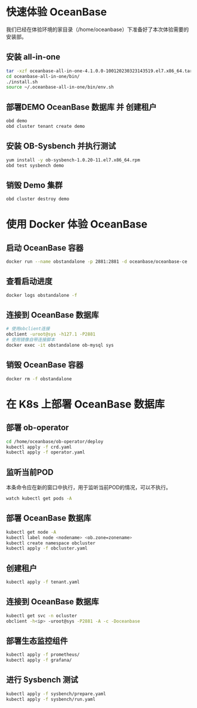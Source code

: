 # 快速体验 OceanBase

我们已经在体验环境的家目录（/home/oceanbase）下准备好了本次体验需要的安装部。

## 安装 all-in-one
```bash
tar -xzf oceanbase-all-in-one-4.1.0.0-100120230323143519.el7.x86_64.tar.gz
cd oceanbase-all-in-one/bin/
./install.sh
source ~/.oceanbase-all-in-one/bin/env.sh
```

## 部署DEMO OceanBase 数据库 并 创建租户
```bash
obd demo
obd cluster tenant create demo
```

## 安装 OB-Sysbench 并执行测试
```bash
yum install -y ob-sysbench-1.0.20-11.el7.x86_64.rpm	
obd test sysbench demo
```

## 销毁 Demo 集群
```bash
obd cluster destroy demo
```


# 使用 Docker 体验 OceanBase

## 启动 OceanBase 容器
```bash
docker run --name obstandalone -p 2881:2881 -d oceanbase/oceanbase-ce 
```

## 查看启动进度
```bash
docker logs obstandalone -f
```

## 连接到 OceanBase 数据库
```bash
# 使用obclient连接
obclient -uroot@sys -h127.1 -P2881 
# 使用镜像自带连接脚本
docker exec -it obstandalone ob-mysql sys
```

## 销毁 OceanBase 容器
```bash
docker rm -f obstandalone
```

# 在 K8s 上部署 OceanBase 数据库

## 部署 ob-operator
```bash
cd /home/oceanbase/ob-operator/deploy
kubectl apply -f crd.yaml 
kubectl apply -f operator.yaml
```

## 监听当前POD
本条命令应在新的窗口中执行，用于监听当前POD的情况，可以不执行。
```bash
watch kubectl get pods -A 
```

## 部署 OceanBase 数据库
```bash
kubectl get node -A
kubectl label node <nodename> <ob.zone=zonename>
kubectl create namespace obcluster
kubectl apply -f obcluster.yaml
```

## 创建租户
```bash
kubectl apply -f tenant.yaml
```

## 连接到 OceanBase 数据库
```bash
kubectl get svc -n ocluster
obclient -h<ip> -uroot@sys -P2881 -A -c -Doceanbase
```

## 部署生态监控组件
```bash
kubectl apply -f prometheus/
kubectl apply -f grafana/
```

## 进行 Sysbench 测试
```bash
kubectl apply -f sysbench/prepare.yaml
kubectl apply -f sysbench/run.yaml
```
